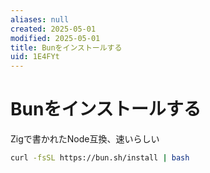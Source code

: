 ```yaml
---
aliases: null
created: 2025-05-01
modified: 2025-05-01
title: Bunをインストールする
uid: 1E4FYt
---
```


# Bunをインストールする

Zigで書かれたNode互換、速いらしい

```zsh title="zsh"
curl -fsSL https://bun.sh/install | bash
```